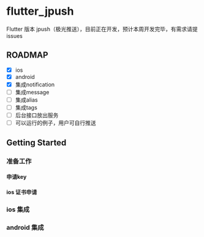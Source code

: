 # flutter_jpush

Flutter 版本 jpush（极光推送），目前正在开发，预计本周开发完毕，有需求请提issues

## ROADMAP

* [x] ios
* [x] android
* [x] 集成notification
* [ ] 集成message
* [ ] 集成alias
* [ ] 集成tags
* [ ] 后台接口放出服务
* [ ] 可以运行的例子，用户可自行推送

## Getting Started

### 准备工作

#### 申请key

#### ios 证书申请

### ios 集成

### android 集成







